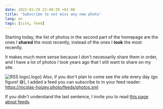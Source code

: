 ```yaml
---
date: 2022-01-29 23:49:29 +01:00
title: 'Subscribe to not miss any new photo'
lang: en
tags: [site, feed]
---
```


Starting today, the list of photos in the second part of the homepage are the ones I **shared** the most recently, instead of the ones I **took** the most recently.

It makes much more sense because I don't necessarily share them in order, and I have a lot of photos I took years ago that I still want to share on my site.

![RSS logo](/ui/images/feed.png){.logo}
Also, if you don't plan to come see the site every day (go figure! 😅), I added a feed you can subscribe to in your feed reader: <https://nicolas-hoizey.photo/feeds/photos.xml>

If you didn't understand the last sentence, I invite you to read [this page about feeds](https://aboutfeeds.com/).
